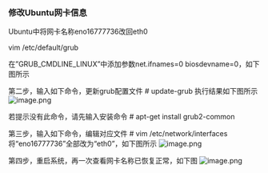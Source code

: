 ### 修改Ubuntu网卡信息

Ubuntu中将网卡名称eno16777736改回eth0

vim /etc/default/grub

在”GRUB_CMDLINE_LINUX”中添加参数net.ifnames=0 biosdevname=0，如下图所示

第二步，输入如下命令，更新grub配置文件 
\# update-grub 
执行结果如下图所示
![image.png](https://upload-images.jianshu.io/upload_images/2676555-49cb2882c6b0d81f.png?imageMogr2/auto-orient/strip%7CimageView2/2/w/1240)

若提示没有此命令，请先输入安装命令 
\# apt-get install grub2-common

第三步，输入如下命令，编辑对应文件 
\# vim /etc/network/interfaces 
将“eno16777736”全部改为“eth0”，如下图所示
![image.png](https://upload-images.jianshu.io/upload_images/2676555-4cbbb8668a63face.png?imageMogr2/auto-orient/strip%7CimageView2/2/w/1240)

第四步，重启系统，再一次查看网卡名称已恢复正常，如下图
![image.png](https://upload-images.jianshu.io/upload_images/2676555-c9e9e6faf27815af.png?imageMogr2/auto-orient/strip%7CimageView2/2/w/1240)